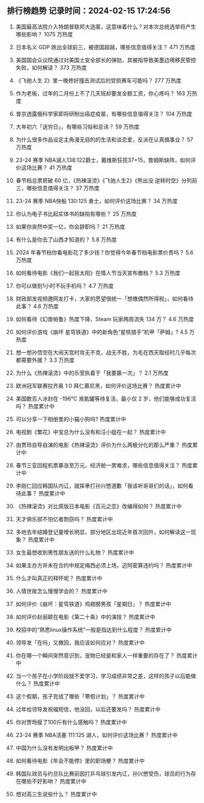 
## 排行榜趋势 记录时间：2024-02-15 17:24:56
  
  1. 美国最高法院介入特朗普联邦大选案，这意味着什么？对本次总统选举将产生哪些影响？ 1075 万热度
    
  2. 日本名义 GDP 跌出全球前三，被德国超越，哪些信息值得关注？ 471 万热度
    
  3. 美国国会众议院通过对美国土安全部长的弹劾，其被指导致美墨边境移民管控失败，如何解读？ 373 万热度
    
  4. 《飞驰人生 2》里一晚修好撞击测试后的受损赛车可能吗？ 277 万热度
    
  5. 作为老板，过年的二月份上不了几天班却要发全额工资，你心疼吗？ 163 万热度
    
  6. 普京透露俄科学家即将研制出癌症疫苗，有哪些信息值得关注？ 104 万热度
    
  7. 大年初六「送穷日」，有哪些习俗和忌讳？ 59 万热度
    
  8. 为什么很多作品设定主角漫无目的的生活和谈恋爱，反派在认真搞事业？ 57 万热度
    
  9. 23-24 赛季 NBA湖人138:122爵士，戴维斯狂揽37+15，詹姆斯缺阵，如何评价这场比赛？ 41 万热度
    
  10. 春节档总票房破 60 亿，《热辣滚烫》《飞驰人生2》《熊出没·逆转时空》分列前三，哪些信息值得关注？ 37 万热度
    
  11. 23-24 赛季 NBA快船 130:125 勇士，如何评价这场比赛？ 34 万热度
    
  12. 你认为电子书比起实体书的缺陷有哪些？ 25 万热度
    
  13. 如果你突然中奖一亿，你会辞职吗？ 21 万热度
    
  14. 有什么是你去了山西才知道的？ 5.8 万热度
    
  15. 2024 年春节档你看电影花了多少钱？你觉得今年春节档电影票价贵吗？ 5.6 万热度
    
  16. 如何看待电影《我们一起摇太阳》在情人节当天宣布撤档？ 5.3 万热度
    
  17. 你可以做到1小时不玩手机吗？ 4.7 万热度
    
  18. 财政部发视频邀网友打卡，大家的愿望很统一「想缴偶然所得税」，如何看待此事？ 4.6 万热度
    
  19. 如何看待《幻兽帕鲁》热度下降，Steam 玩家两周流失 134 万？ 4.6 万热度
    
  20. 如何评价游戏《崩坏 星穹铁道》中的新角色“星核猎手”机甲「萨姆」? 4.5 万热度
    
  21. 想一想孙悟空在大闹天宫时攻无不克，战无不胜，为毛在西天取经时几乎每次都需要外援？ 3.3 万热度
    
  22. 为什么《热辣滚烫》中的乐莹执着于「我要赢一次」？ 2.1 万热度
    
  23. 欧洲冠军联赛拉齐奥 1:0 拜仁慕尼黑，如何评价这场比赛？ 热度累计中
    
  24. 美国数百人冰封在 -196℃ 液氮罐等待复活，最小仅 2 岁，他们能够成功复活吗？ 热度累计中
    
  25. 可以分享一下相册里的小猫小狗吗? 热度累计中
    
  26. 电视剧《繁花》中宝总为什么没有和汪小姐在一起？ 热度累计中
    
  27. 由贾玲自导自演的电影《热辣滚烫》评价为什么两极分化的那么严重？ 热度累计中
    
  28. 春节三亚回程机票暴涨至万元，经济舱一票难求，哪些信息值得关注？ 热度累计中
    
  29. 李刚仁回应韩国队内讧，就挥拳打孙兴慜道歉「我该听哥哥们的话」，如何看待此事？ 热度累计中
    
  30. 《热辣滚烫》对比原版日本电影《百元之恋》改编得如何？ 热度累计中
    
  31. 天才俱乐部不怕忆者剽窃吗？ 热度累计中
    
  32. 多地去年结婚登记量增长明显，部分地区出现近年首次回升，如何解读这一现象？ 热度累计中
    
  33. 女生最想收到男性朋友送的什么礼物？ 热度累计中
    
  34. 如果主办方并未在合约中规定梅西必须上场，迈阿密算违约吗？ 热度累计中
    
  35. 什么才叫真正的释怀呢？ 热度累计中
    
  36. 人情世故怎么慢慢学会的？ 热度累计中
    
  37. 如何评价《崩坏：星穹铁道》鸡翅膀男孩「星期日」？ 热度累计中
    
  38. 如何评价赵丽颖在电影《第二十条》中的演技？ 热度累计中
    
  39. 校招中的“熟悉linux操作系统”一般是指达到什么程度？ 热度累计中
    
  40. 领导发「在吗」又撤回，我应该如何应对？ 热度累计中
    
  41. 你在哪一个瞬间突然意识到，宠物已经是和家人一样重要的存在了？ 热度累计中
    
  42. 当一个孩子在小学阶段就不爱学习，学习成绩非常之差，这样的孩子以后能做什么？ 热度累计中
    
  43. 这个假期，孩子完成了哪些「寒假计划」？ 热度累计中
    
  44. 过年给领导发祝福短信，他没回，以后还要发吗？ 热度累计中
    
  45. 你对贾玲瘦了100斤有什么感触吗？ 热度累计中
    
  46. 23-24 赛季 NBA活塞 111:125 湖人，如何评价这场比赛？ 热度累计中
    
  47. 中国为什么没有发明出板甲？ 热度累计中
    
  48. 如何看待电影《年会不能停》里的职场梗？ 热度累计中
    
  49. 韩国队球员与约旦队比赛前因打乒乓球引发内讧，孙兴慜受伤，球员的行为存在哪些不好影响？ 热度累计中
    
  50. 想对高三生说些什么？ 热度累计中
    